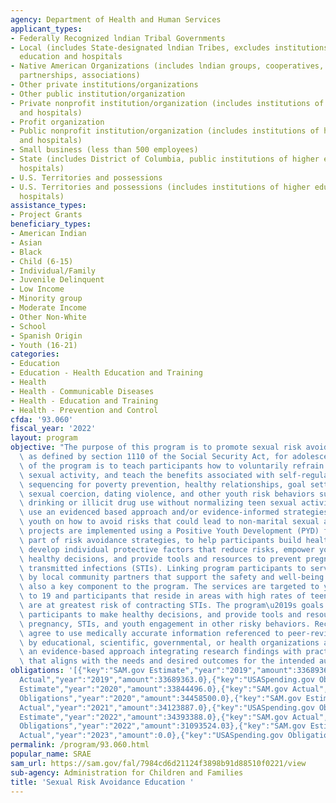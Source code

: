 ```yaml
---
agency: Department of Health and Human Services
applicant_types:
- Federally Recognized lndian Tribal Governments
- Local (includes State-designated lndian Tribes, excludes institutions of higher
  education and hospitals
- Native American Organizations (includes lndian groups, cooperatives, corporations,
  partnerships, associations)
- Other private institutions/organizations
- Other public institution/organization
- Private nonprofit institution/organization (includes institutions of higher education
  and hospitals)
- Profit organization
- Public nonprofit institution/organization (includes institutions of higher education
  and hospitals)
- Small business (less than 500 employees)
- State (includes District of Columbia, public institutions of higher education and
  hospitals)
- U.S. Territories and possessions
- U.S. Territories and possessions (includes institutions of higher education and
  hospitals)
assistance_types:
- Project Grants
beneficiary_types:
- American Indian
- Asian
- Black
- Child (6-15)
- Individual/Family
- Juvenile Delinquent
- Low Income
- Minority group
- Moderate Income
- Other Non-White
- School
- Spanish Origin
- Youth (16-21)
categories:
- Education
- Education - Health Education and Training
- Health
- Health - Communicable Diseases
- Health - Education and Training
- Health - Prevention and Control
cfda: '93.060'
fiscal_year: '2022'
layout: program
objective: "The purpose of this program is to promote sexual risk avoidance education\
  \ as defined by section 1110 of the Social Security Act, for adolescents. The focus\
  \ of the program is to teach participants how to voluntarily refrain from non-marital\
  \ sexual activity, and teach the benefits associated with self-regulation, success\
  \ sequencing for poverty prevention, healthy relationships, goal setting, resisting\
  \ sexual coercion, dating violence, and other youth risk behaviors such as underage\
  \ drinking or illicit drug use without normalizing teen sexual activity. Recipients\
  \ use an evidenced based approach and/or evidence-informed strategies to educate\
  \ youth on how to avoid risks that could lead to non-marital sexual activity. SRAE\
  \ projects are implemented using a Positive Youth Development (PYD) framework as\
  \ part of risk avoidance strategies, to help participants build healthy life skills,\
  \ develop individual protective factors that reduce risks, empower youth to make\
  \ healthy decisions, and provide tools and resources to prevent pregnancy and sexually\
  \ transmitted infections (STIs). Linking program participants to services provided\
  \ by local community partners that support the safety and well-being of youth is\
  \ also a key component to the program. The services are targeted to youth ages 10\
  \ to 19 and participants that reside in areas with high rates of teen births and/or\
  \ are at greatest risk of contracting STIs. The program\u2019s goals are to empower\
  \ participants to make healthy decisions, and provide tools and resources to prevent\
  \ pregnancy, STIs, and youth engagement in other risky behaviors. Recipients must\
  \ agree to use medically accurate information referenced to peer-reviewed publications\
  \ by educational, scientific, governmental, or health organizations and implement\
  \ an evidence-based approach integrating research findings with practical implementation\
  \ that aligns with the needs and desired outcomes for the intended audience."
obligations: '[{"key":"SAM.gov Estimate","year":"2019","amount":33689363.0},{"key":"SAM.gov
  Actual","year":"2019","amount":33689363.0},{"key":"USASpending.gov Obligations","year":"2019","amount":33689361.0},{"key":"SAM.gov
  Estimate","year":"2020","amount":33844496.0},{"key":"SAM.gov Actual","year":"2020","amount":34458500.0},{"key":"USASpending.gov
  Obligations","year":"2020","amount":34458500.0},{"key":"SAM.gov Estimate","year":"2021","amount":34123887.0},{"key":"SAM.gov
  Actual","year":"2021","amount":34123887.0},{"key":"USASpending.gov Obligations","year":"2021","amount":34021805.84},{"key":"SAM.gov
  Estimate","year":"2022","amount":34393388.0},{"key":"SAM.gov Actual","year":"2022","amount":34393388.0},{"key":"USASpending.gov
  Obligations","year":"2022","amount":31093524.03},{"key":"SAM.gov Estimate","year":"2023","amount":32697932.0},{"key":"SAM.gov
  Actual","year":"2023","amount":0.0},{"key":"USASpending.gov Obligations","year":"2023","amount":9449705.44}]'
permalink: /program/93.060.html
popular_name: SRAE
sam_url: https://sam.gov/fal/7984cd6d21124f3898b91d88510f0221/view
sub-agency: Administration for Children and Families
title: 'Sexual Risk Avoidance Education '
---
```

